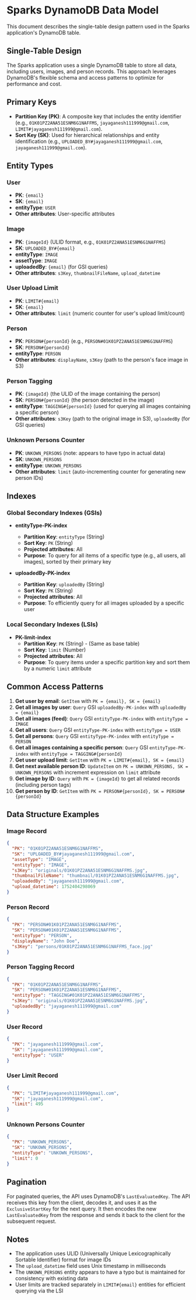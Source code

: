 # Sparks DynamoDB Data Model

This document describes the single-table design pattern used in the Sparks application's DynamoDB table.

## Single-Table Design

The Sparks application uses a single DynamoDB table to store all data, including users, images, and person records. This approach leverages DynamoDB's flexible schema and access patterns to optimize for performance and cost.

## Primary Keys

- **Partition Key (PK)**: A composite key that includes the entity identifier (e.g., `01K01PZ2ANA51ESNM6G1NAFFMS`, `jayaganesh111999@gmail.com`, `LIMIT#jayaganesh111999@gmail.com`).
- **Sort Key (SK)**: Used for hierarchical relationships and entity identification (e.g., `UPLOADED_BY#jayaganesh111999@gmail.com`, `jayaganesh111999@gmail.com`).

## Entity Types

### User

- **PK**: `{email}`
- **SK**: `{email}`
- **entityType**: `USER`
- **Other attributes**: User-specific attributes

### Image

- **PK**: `{imageId}` (ULID format, e.g., `01K01PZ2ANA51ESNM6G1NAFFMS`)
- **SK**: `UPLOADED_BY#{email}`
- **entityType**: `IMAGE`
- **assetType**: `IMAGE`
- **uploadedBy**: `{email}` (for GSI queries)
- **Other attributes**: `s3Key`, `thumbnailFileName`, `upload_datetime`

### User Upload Limit

- **PK**: `LIMIT#{email}`
- **SK**: `{email}`
- **Other attributes**: `limit` (numeric counter for user's upload limit/count)

### Person

- **PK**: `PERSON#{personId}` (e.g., `PERSON#01K01PZ2ANA51ESNM6G1NAFFMS`)
- **SK**: `PERSON#{personId}`
- **entityType**: `PERSON`
- **Other attributes**: `displayName`, `s3Key` (path to the person's face image in S3)

### Person Tagging

- **PK**: `{imageId}` (the ULID of the image containing the person)
- **SK**: `PERSON#{personId}` (the person detected in the image)
- **entityType**: `TAGGING#{personId}` (used for querying all images containing a specific person)
- **Other attributes**: `s3Key` (path to the original image in S3), `uploadedBy` (for GSI queries)

### Unknown Persons Counter

- **PK**: `UNKOWN_PERSONS` (note: appears to have typo in actual data)
- **SK**: `UNKOWN_PERSONS`
- **entityType**: `UNKOWN_PERSONS`
- **Other attributes**: `limit` (auto-incrementing counter for generating new person IDs)

## Indexes

### Global Secondary Indexes (GSIs)

- **entityType-PK-index**

  - **Partition Key**: `entityType` (String)
  - **Sort Key**: `PK` (String)
  - **Projected attributes**: All
  - **Purpose**: To query for all items of a specific type (e.g., all users, all images), sorted by their primary key

- **uploadedBy-PK-index**
  - **Partition Key**: `uploadedBy` (String)
  - **Sort Key**: `PK` (String)
  - **Projected attributes**: All
  - **Purpose**: To efficiently query for all images uploaded by a specific user

### Local Secondary Indexes (LSIs)

- **PK-limit-index**
  - **Partition Key**: `PK` (String) - (Same as base table)
  - **Sort Key**: `limit` (Number)
  - **Projected attributes**: All
  - **Purpose**: To query items under a specific partition key and sort them by a numeric `limit` attribute

## Common Access Patterns

1. **Get user by email**: `GetItem` with `PK = {email}, SK = {email}`
2. **Get all images by user**: `Query` GSI `uploadedBy-PK-index` with `uploadedBy = {email}`
3. **Get all images (feed)**: `Query` GSI `entityType-PK-index` with `entityType = IMAGE`
4. **Get all users**: `Query` GSI `entityType-PK-index` with `entityType = USER`
5. **Get all persons**: `Query` GSI `entityType-PK-index` with `entityType = PERSON`
6. **Get all images containing a specific person**: `Query` GSI `entityType-PK-index` with `entityType = TAGGING#{personId}`
7. **Get user upload limit**: `GetItem` with `PK = LIMIT#{email}, SK = {email}`
8. **Get next available person ID**: `UpdateItem` on `PK = UNKOWN_PERSONS, SK = UNKOWN_PERSONS` with increment expression on `limit` attribute
9. **Get image by ID**: `Query` with `PK = {imageId}` to get all related records (including person tags)
10. **Get person by ID**: `GetItem` with `PK = PERSON#{personId}, SK = PERSON#{personId}`

## Data Structure Examples

### Image Record

```json
{
  "PK": "01K01PZ2ANA51ESNM6G1NAFFMS",
  "SK": "UPLOADED_BY#jayaganesh111999@gmail.com",
  "assetType": "IMAGE",
  "entityType": "IMAGE",
  "s3Key": "originals/01K01PZ2ANA51ESNM6G1NAFFMS.jpg",
  "thumbnailFileName": "thumbnail/01K01PZ2ANA51ESNM6G1NAFFMS.jpg",
  "uploadedBy": "jayaganesh111999@gmail.com",
  "upload_datetime": 1752404298069
}
```

### Person Record

```json
{
  "PK": "PERSON#01K01PZ2ANA51ESNM6G1NAFFMS",
  "SK": "PERSON#01K01PZ2ANA51ESNM6G1NAFFMS",
  "entityType": "PERSON",
  "displayName": "John Doe",
  "s3Key": "persons/01K01PZ2ANA51ESNM6G1NAFFMS_face.jpg"
}
```

### Person Tagging Record

```json
{
  "PK": "01K01PZ2ANA51ESNM6G1NAFFMS",
  "SK": "PERSON#01K01PZ2ANA51ESNM6G1NAFFMS",
  "entityType": "TAGGING#01K01PZ2ANA51ESNM6G1NAFFMS",
  "s3Key": "originals/01K01PZ2ANA51ESNM6G1NAFFMS.jpg",
  "uploadedBy": "jayaganesh111999@gmail.com"
}
```

### User Record

```json
{
  "PK": "jayaganesh111999@gmail.com",
  "SK": "jayaganesh111999@gmail.com",
  "entityType": "USER"
}
```

### User Limit Record

```json
{
  "PK": "LIMIT#jayaganesh111999@gmail.com",
  "SK": "jayaganesh111999@gmail.com",
  "limit": 495
}
```

### Unknown Persons Counter

```json
{
  "PK": "UNKOWN_PERSONS",
  "SK": "UNKOWN_PERSONS",
  "entityType": "UNKOWN_PERSONS",
  "limit": 0
}
```

## Pagination

For paginated queries, the API uses DynamoDB's `LastEvaluatedKey`. The API receives this key from the client, decodes it, and uses it as the `ExclusiveStartKey` for the next query. It then encodes the new `LastEvaluatedKey` from the response and sends it back to the client for the subsequent request.

## Notes

- The application uses ULID (Universally Unique Lexicographically Sortable Identifier) format for image IDs
- The `upload_datetime` field uses Unix timestamp in milliseconds
- The `UNKOWN_PERSONS` entity appears to have a typo but is maintained for consistency with existing data
- User limits are tracked separately in `LIMIT#{email}` entities for efficient querying via the LSI
